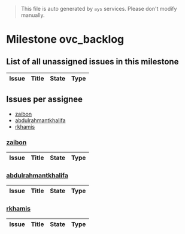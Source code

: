 > This file is auto generated by `ays` services. Please don't modify manually.

# Milestone ovc_backlog

## List of all unassigned issues in this milestone

|Issue|Title|State|Type|
|-----|-----|-----|---|


## Issues per assignee
- [zaibon](#zaibon)
- [abdulrahmantkhalifa](#abdulrahmantkhalifa)
- [rkhamis](#rkhamis)



### [zaibon](https://github.com/zaibon)

|Issue|Title|State|Type|
|-----|-----|-----|----|


### [abdulrahmantkhalifa](https://github.com/abdulrahmantkhalifa)

|Issue|Title|State|Type|
|-----|-----|-----|----|


### [rkhamis](https://github.com/rkhamis)

|Issue|Title|State|Type|
|-----|-----|-----|----|

